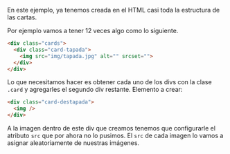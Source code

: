 En este ejemplo, ya tenemos creada en el HTML casi toda la estructura de las cartas.

Por ejemplo vamos a tener 12 veces algo como lo siguiente.

```html
<div class="cards">
  <div class="card-tapada">
    <img src="img/tapada.jpg" alt="" srcset="">
  </div>
</div>
```

Lo que necesitamos hacer es obtener cada uno de los divs con la clase `.card` y agregarles el segundo div restante.
Elemento a crear:
```html
<div class="card-destapada">
  <img />
</div>
```

A la imagen dentro de este div que creamos tenemos que configurarle el atributo `src` que por ahora no lo pusimos. El `src` de cada imagen lo vamos a asignar aleatoriamente de nuestras imágenes.